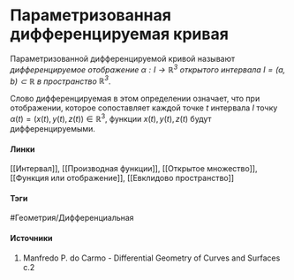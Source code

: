 # Параметризованная дифференцируемая кривая
Параметризованной дифференцируемой кривой называют *дифференцируемое отображение $\alpha:I\rightarrow\mathbb{R}^3$ открытого интервала $I=(a,b)\subset\mathbb{R}$ в пространство $\mathbb{R}^3$*.

Слово дифференцируемая в этом определении означает, что при отображении, которое сопоставляет каждой точке $t$ интервала $I$ точку $\alpha(t)=(x(t),y(t),z(t))\in\mathbb{R}^3$, функции $x(t),y(t),z(t)$ будут дифференцируемыми.


#### Линки
 [[Интервал]],
 [[Производная функции]],
 [[Открытое множество]],
 [[Функция или отображение]],
 [[Евклидово пространство]]
#### Тэги
 #Геометрия/Дифференциальная
#### Источники
 1. Manfredo P. do Carmo - Differential Geometry of Curves and Surfaces с.2